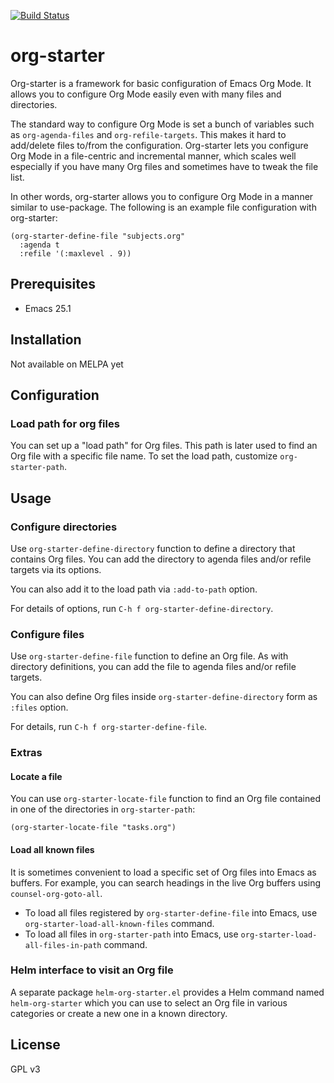 [![Build Status](https://travis-ci.org/akirak/org-starter.svg?branch=master)](https://travis-ci.org/akirak/org-starter)

# org-starter

Org-starter is a framework for basic configuration of Emacs Org Mode. It allows you to configure Org Mode easily even with many files and directories. 

The standard way to configure Org Mode is set a bunch of variables such as `org-agenda-files` and `org-refile-targets`. This makes it hard to add/delete files to/from the configuration. Org-starter lets you configure Org Mode in a file-centric and incremental manner, which scales well especially if you have many Org files and sometimes have to tweak the file list. 

In other words, org-starter allows you to configure Org Mode in a manner similar
to use-package. The following is an example file configuration with org-starter:

``` emacs-lisp
(org-starter-define-file "subjects.org"
  :agenda t
  :refile '(:maxlevel . 9))
```

## Prerequisites

- Emacs 25.1

## Installation

Not available on MELPA yet

## Configuration

### Load path for org files

You can set up a "load path" for Org files. This path is later used to find an Org file
with a specific file name. To set the load path, customize `org-starter-path`.

## Usage

### Configure directories

Use `org-starter-define-directory` function to define a directory that contains Org files. You can add the directory to agenda files and/or refile targets via its options. 

You can also add it to the load path via `:add-to-path` option. 

For details of options, run `C-h f org-starter-define-directory`.

### Configure files

Use `org-starter-define-file` function to define an Org file. As with directory definitions, you can add the file to agenda files and/or refile targets. 

You can also define Org files inside `org-starter-define-directory` form as `:files` option.

For details, run `C-h f org-starter-define-file`.

### Extras

#### Locate a file

You can use `org-starter-locate-file` function to find an Org file contained in one of the directories in `org-starter-path`:

    (org-starter-locate-file "tasks.org")

#### Load all known files

It is sometimes convenient to load a specific set of Org files into Emacs as buffers. For example, you can search headings in the live Org buffers using `counsel-org-goto-all`.

- To load all files registered by `org-starter-define-file` into Emacs, use `org-starter-load-all-known-files` command.
- To load all files in `org-starter-path` into Emacs, use `org-starter-load-all-files-in-path` command.

### Helm interface to visit an Org file

A separate package `helm-org-starter.el` provides a Helm command named `helm-org-starter` which you can use to select an Org file in various categories or create a new one in a known directory.

## License

GPL v3
